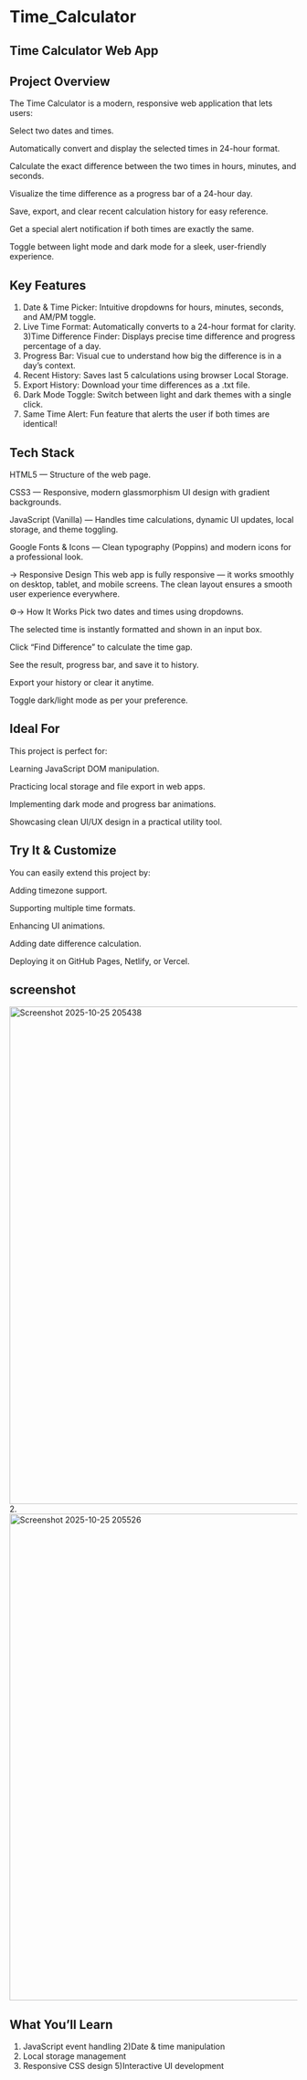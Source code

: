 # Time_Calculator

## Time Calculator Web App
## Project Overview
The Time Calculator is a modern, responsive web application that lets users:

Select two dates and times.

Automatically convert and display the selected times in 24-hour format.

Calculate the exact difference between the two times in hours, minutes, and seconds.

Visualize the time difference as a progress bar of a 24-hour day.

Save, export, and clear recent calculation history for easy reference.

Get a special alert notification if both times are exactly the same.

Toggle between light mode and dark mode for a sleek, user-friendly experience.

## Key Features
1) Date & Time Picker: Intuitive dropdowns for hours, minutes, seconds, and AM/PM toggle.
2) Live Time Format: Automatically converts to a 24-hour format for clarity.
3)Time Difference Finder: Displays precise time difference and progress percentage of a day.
4) Progress Bar: Visual cue to understand how big the difference is in a day’s context.
5) Recent History: Saves last 5 calculations using browser Local Storage.
6) Export History: Download your time differences as a .txt file.
7) Dark Mode Toggle: Switch between light and dark themes with a single click.
8) Same Time Alert: Fun feature that alerts the user if both times are identical!

## Tech Stack
HTML5 — Structure of the web page.

CSS3 — Responsive, modern glassmorphism UI design with gradient backgrounds.

JavaScript (Vanilla) — Handles time calculations, dynamic UI updates, local storage, and theme toggling.

Google Fonts & Icons — Clean typography (Poppins) and modern icons for a professional look.

-> Responsive Design
This web app is fully responsive — it works smoothly on desktop, tablet, and mobile screens. The clean layout ensures a smooth user experience everywhere.

⚙-> How It Works
Pick two dates and times using dropdowns.

The selected time is instantly formatted and shown in an input box.

Click “Find Difference” to calculate the time gap.

See the result, progress bar, and save it to history.

Export your history or clear it anytime.

Toggle dark/light mode as per your preference.

## Ideal For
This project is perfect for:

Learning JavaScript DOM manipulation.

Practicing local storage and file export in web apps.

Implementing dark mode and progress bar animations.

Showcasing clean UI/UX design in a practical utility tool.

## Try It & Customize
You can easily extend this project by:

Adding timezone support.

Supporting multiple time formats.

Enhancing UI animations.

Adding date difference calculation.

Deploying it on GitHub Pages, Netlify, or Vercel.
## screenshot
<img width="1893" height="871" alt="Screenshot 2025-10-25 205438" src="https://github.com/user-attachments/assets/160ce2d9-8c66-47ee-93a2-02ab504e7f80" />
2.
<img width="1899" height="852" alt="Screenshot 2025-10-25 205526" src="https://github.com/user-attachments/assets/46a07cb4-47f1-426f-8e25-2fbb16b58da7" />

## What You’ll Learn
1) JavaScript event handling
2)Date & time manipulation
3) Local storage management
4) Responsive CSS design
5)Interactive UI development




